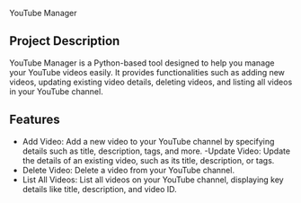 YouTube Manager

## Project Description

YouTube Manager is a Python-based tool designed to help you manage your YouTube videos easily. It provides functionalities such as adding new videos, updating existing video details, deleting videos, and listing all videos in your YouTube channel.

## Features

- Add Video: Add a new video to your YouTube channel by specifying details such as title, description, tags, and more.
-Update Video: Update the details of an existing video, such as its title, description, or tags.
- Delete Video: Delete a video from your YouTube channel.
- List All Videos: List all videos on your YouTube channel, displaying key details like title, description, and video ID.
